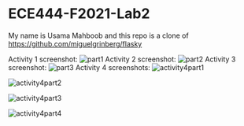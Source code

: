 # ECE444-F2021-Lab2
My name is Usama Mahboob
and this repo is a clone of https://github.com/miguelgrinberg/flasky

Activity 1 screenshot:
![part1](https://user-images.githubusercontent.com/51336964/134788426-0c623b7d-9a7f-4703-8ee7-6b8a8f7246b8.PNG)
Activity 2 screenshot:
![part2](https://user-images.githubusercontent.com/51336964/134788427-5c7314ed-5714-4585-8b56-3a343b738942.PNG)
Activity 3 screenshot:
![part3](https://user-images.githubusercontent.com/51336964/134788428-838293f8-7783-4f9a-9a3a-c5a4786d51e8.PNG)
Activity 4 screenshots:
![activity4part1](https://user-images.githubusercontent.com/51336964/134788422-0f348fe0-e7a6-43ec-861c-dc0710e14527.PNG)

![activity4part2](https://user-images.githubusercontent.com/51336964/134788423-e4eed8de-4f9d-4719-82b3-8ca0a5304b21.PNG)

![activity4part3](https://user-images.githubusercontent.com/51336964/134788424-b7d366d4-3822-429c-9d94-b00b270364f3.PNG)

![activity4part4](https://user-images.githubusercontent.com/51336964/134788425-d250034a-90ff-4cbb-8cb3-ed1395af4c73.PNG)
